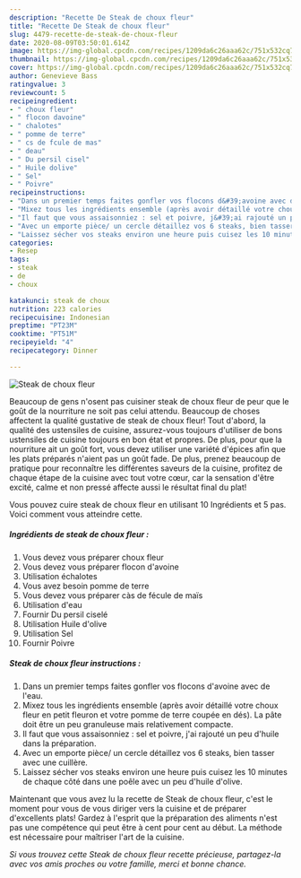 ```yaml
---
description: "Recette De Steak de choux fleur"
title: "Recette De Steak de choux fleur"
slug: 4479-recette-de-steak-de-choux-fleur
date: 2020-08-09T03:50:01.614Z
image: https://img-global.cpcdn.com/recipes/1209da6c26aaa62c/751x532cq70/steak-de-choux-fleur-photo-principale-de-la-recette.jpg
thumbnail: https://img-global.cpcdn.com/recipes/1209da6c26aaa62c/751x532cq70/steak-de-choux-fleur-photo-principale-de-la-recette.jpg
cover: https://img-global.cpcdn.com/recipes/1209da6c26aaa62c/751x532cq70/steak-de-choux-fleur-photo-principale-de-la-recette.jpg
author: Genevieve Bass
ratingvalue: 3
reviewcount: 5
recipeingredient:
- " choux fleur"
- " flocon davoine"
- " chalotes"
- " pomme de terre"
- " cs de fcule de mas"
- " deau"
- " Du persil cisel"
- " Huile dolive"
- " Sel"
- " Poivre"
recipeinstructions:
- "Dans un premier temps faites gonfler vos flocons d&#39;avoine avec de l&#39;eau."
- "Mixez tous les ingrédients ensemble (après avoir détaillé votre choux fleur en petit fleuron et votre pomme de terre coupée en dés). La pâte doit être un peu granuleuse mais relativement compacte."
- "Il faut que vous assaisonniez : sel et poivre, j&#39;ai rajouté un peu d&#39;huile dans la préparation."
- "Avec un emporte pièce/ un cercle détaillez vos 6 steaks, bien tasser avec une cuillère."
- "Laissez sécher vos steaks environ une heure puis cuisez les 10 minutes de chaque côté dans une poêle avec un peu d&#39;huile d&#39;olive."
categories:
- Resep
tags:
- steak
- de
- choux

katakunci: steak de choux 
nutrition: 223 calories
recipecuisine: Indonesian
preptime: "PT23M"
cooktime: "PT51M"
recipeyield: "4"
recipecategory: Dinner

---
```



![Steak de choux fleur](https://img-global.cpcdn.com/recipes/1209da6c26aaa62c/751x532cq70/steak-de-choux-fleur-photo-principale-de-la-recette.jpg)

Beaucoup de gens n'osent pas cuisiner steak de choux fleur de peur que le goût de la nourriture ne soit pas celui attendu. Beaucoup de choses affectent la qualité gustative de steak de choux fleur! Tout d'abord, la qualité des ustensiles de cuisine, assurez-vous toujours d'utiliser de bons ustensiles de cuisine toujours en bon état et propres. De plus, pour que la nourriture ait un goût fort, vous devez utiliser une variété d'épices afin que les plats préparés n'aient pas un goût fade. De plus, prenez beaucoup de pratique pour reconnaître les différentes saveurs de la cuisine, profitez de chaque étape de la cuisine avec tout votre cœur, car la sensation d'être excité, calme et non pressé affecte aussi le résultat final du plat!

<!--inarticleads1-->

Vous pouvez cuire steak de choux fleur en utilisant 10 Ingrédients et 5 pas. Voici comment vous atteindre cette.

##### Ingrédients de steak de choux fleur :

1. Vous devez vous préparer  choux fleur
1. Vous devez vous préparer  flocon d&#39;avoine
1. Utilisation  échalotes
1. Vous avez besoin  pomme de terre
1. Vous devez vous préparer  càs de fécule de maïs
1. Utilisation  d&#39;eau
1. Fournir  Du persil ciselé
1. Utilisation  Huile d&#39;olive
1. Utilisation  Sel
1. Fournir  Poivre




<!--inarticleads2-->

##### Steak de choux fleur instructions :

1. Dans un premier temps faites gonfler vos flocons d&#39;avoine avec de l&#39;eau.
1. Mixez tous les ingrédients ensemble (après avoir détaillé votre choux fleur en petit fleuron et votre pomme de terre coupée en dés). La pâte doit être un peu granuleuse mais relativement compacte.
1. Il faut que vous assaisonniez : sel et poivre, j&#39;ai rajouté un peu d&#39;huile dans la préparation.
1. Avec un emporte pièce/ un cercle détaillez vos 6 steaks, bien tasser avec une cuillère.
1. Laissez sécher vos steaks environ une heure puis cuisez les 10 minutes de chaque côté dans une poêle avec un peu d&#39;huile d&#39;olive.




<!--inarticleads1-->

<p>
Maintenant que vous avez lu la recette de Steak de choux fleur, c'est le moment pour vous de vous diriger vers la cuisine et de préparer d'excellents plats! Gardez à l'esprit que la préparation des aliments n'est pas une compétence qui peut être à cent pour cent au début. La méthode est nécessaire pour maîtriser l'art de la cuisine.
</p>

<p>
<i>Si vous trouvez cette Steak de choux fleur recette précieuse, partagez-la avec vos amis proches ou votre famille, merci et bonne chance.</i>
</p>
